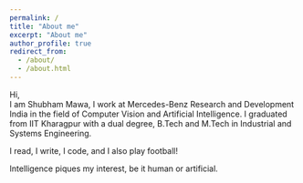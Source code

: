 ```yaml
---
permalink: /
title: "About me"
excerpt: "About me"
author_profile: true
redirect_from: 
  - /about/
  - /about.html
---
```



Hi,  
I am Shubham Mawa, I work at Mercedes-Benz Research and Development India in the field of Computer Vision and Artificial Intelligence. I graduated from IIT Kharagpur with a dual degree, B.Tech and M.Tech in Industrial and Systems Engineering.  

I read, I write, I code, and I also play football!  

Intelligence piques my interest, be it human or artificial.
